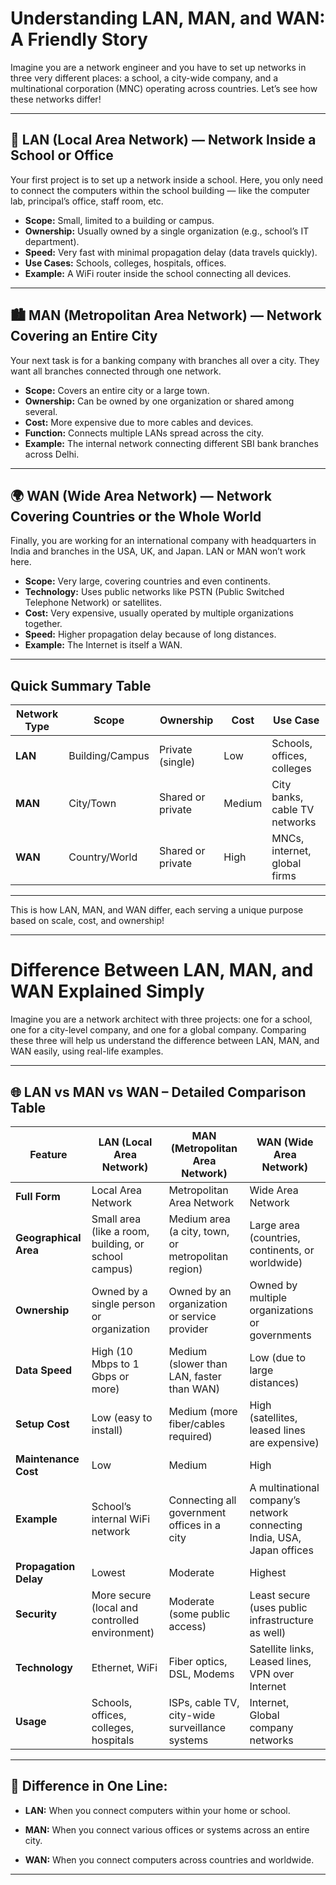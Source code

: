# Understanding LAN, MAN, and WAN: A Friendly Story

Imagine you are a network engineer and you have to set up networks in three very different places: a school, a city-wide company, and a multinational corporation (MNC) operating across countries. Let’s see how these networks differ!

---

## 📍 LAN (Local Area Network) — Network Inside a School or Office

Your first project is to set up a network inside a school. Here, you only need to connect the computers within the school building — like the computer lab, principal’s office, staff room, etc.

- **Scope:** Small, limited to a building or campus.  
- **Ownership:** Usually owned by a single organization (e.g., school’s IT department).  
- **Speed:** Very fast with minimal propagation delay (data travels quickly).  
- **Use Cases:** Schools, colleges, hospitals, offices.  
- **Example:** A WiFi router inside the school connecting all devices.

---

## 🏙️ MAN (Metropolitan Area Network) — Network Covering an Entire City

Your next task is for a banking company with branches all over a city. They want all branches connected through one network.

- **Scope:** Covers an entire city or a large town.  
- **Ownership:** Can be owned by one organization or shared among several.  
- **Cost:** More expensive due to more cables and devices.  
- **Function:** Connects multiple LANs spread across the city.  
- **Example:** The internal network connecting different SBI bank branches across Delhi.

---

## 🌍 WAN (Wide Area Network) — Network Covering Countries or the Whole World

Finally, you are working for an international company with headquarters in India and branches in the USA, UK, and Japan. LAN or MAN won’t work here.

- **Scope:** Very large, covering countries and even continents.  
- **Technology:** Uses public networks like PSTN (Public Switched Telephone Network) or satellites.  
- **Cost:** Very expensive, usually operated by multiple organizations together.  
- **Speed:** Higher propagation delay because of long distances.  
- **Example:** The Internet is itself a WAN.

---

## Quick Summary Table

| Network Type | Scope           | Ownership          | Cost   | Use Case                      |
|--------------|-----------------|--------------------|--------|------------------------------|
| **LAN**      | Building/Campus | Private (single)   | Low    | Schools, offices, colleges   |
| **MAN**      | City/Town       | Shared or private  | Medium | City banks, cable TV networks |
| **WAN**      | Country/World   | Shared or private  | High   | MNCs, internet, global firms |

---

This is how LAN, MAN, and WAN differ, each serving a unique purpose based on scale, cost, and ownership!

---

# Difference Between LAN, MAN, and WAN Explained Simply

Imagine you are a network architect with three projects: one for a school, one for a city-level company, and one for a global company. Comparing these three will help us understand the difference between LAN, MAN, and WAN easily, using real-life examples.

---

## 🌐 LAN vs MAN vs WAN – Detailed Comparison Table

| Feature           | LAN (Local Area Network)                           | MAN (Metropolitan Area Network)                        | WAN (Wide Area Network)                                 |
|-------------------|---------------------------------------------------|-------------------------------------------------------|--------------------------------------------------------|
| **Full Form**     | Local Area Network                                | Metropolitan Area Network                              | Wide Area Network                                      |
| **Geographical Area** | Small area (like a room, building, or school campus) | Medium area (a city, town, or metropolitan region)    | Large area (countries, continents, or worldwide)       |
| **Ownership**     | Owned by a single person or organization           | Owned by an organization or service provider          | Owned by multiple organizations or governments          |
| **Data Speed**    | High (10 Mbps to 1 Gbps or more)                    | Medium (slower than LAN, faster than WAN)              | Low (due to large distances)                            |
| **Setup Cost**    | Low (easy to install)                               | Medium (more fiber/cables required)                     | High (satellites, leased lines are expensive)          |
| **Maintenance Cost** | Low                                               | Medium                                                 | High                                                   |
| **Example**       | School’s internal WiFi network                      | Connecting all government offices in a city            | A multinational company’s network connecting India, USA, Japan offices |
| **Propagation Delay** | Lowest                                           | Moderate                                              | Highest                                                |
| **Security**      | More secure (local and controlled environment)     | Moderate (some public access)                          | Least secure (uses public infrastructure as well)     |
| **Technology**    | Ethernet, WiFi                                     | Fiber optics, DSL, Modems                              | Satellite links, Leased lines, VPN over Internet      |
| **Usage**         | Schools, offices, colleges, hospitals               | ISPs, cable TV, city-wide surveillance systems         | Internet, Global company networks                      |

---

## 🤔 Difference in One Line:

- **LAN:** When you connect computers within your home or school.

- **MAN:** When you connect various offices or systems across an entire city.

- **WAN:** When you connect computers across countries and worldwide.

---